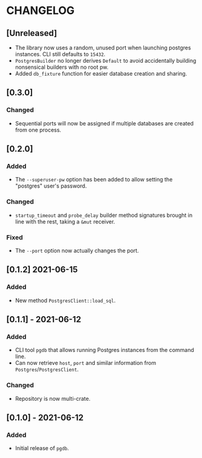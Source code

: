 # CHANGELOG

## [Unreleased]

- The library now uses a random, unused port when launching postgres instances. CLI still defaults to `15432`.
- `PostgresBuilder` no longer derives `Default` to avoid accidentally building nonsensical builders with no root pw.
- Added `db_fixture` function for easier database creation and sharing.

## [0.3.0]

### Changed

- Sequential ports will now be assigned if multiple databases are created from one process.

## [0.2.0]

### Added

- The `--superuser-pw` option has been added to allow setting the "postgres" user's password.

### Changed

- `startup_timeout` and `probe_delay` builder method signatures brought in line with the rest, taking a `&mut` receiver.

### Fixed

- The `--port` option now actually changes the port.

## [0.1.2] 2021-06-15

### Added

- New method `PostgresClient::load_sql`.

## [0.1.1] - 2021-06-12

### Added

- CLI tool `pgdb` that allows running Postgres instances from the command line.
- Can now retrieve `host`, `port` and similar information from `Postgres`/`PostgresClient`.

### Changed

- Repository is now multi-crate.

## [0.1.0] - 2021-06-12

### Added

- Initial release of `pgdb`.
